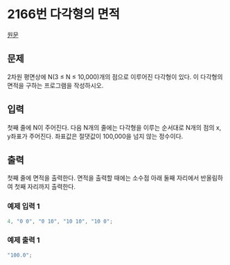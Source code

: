 # 2166번 다각형의 면적

[원문](https://www.acmicpc.net/problem/2166)

## 문제

2차원 평면상에 N(3 ≤ N ≤ 10,000)개의 점으로 이루어진 다각형이 있다. 이 다각형의 면적을 구하는 프로그램을 작성하시오.

## 입력

첫째 줄에 N이 주어진다. 다음 N개의 줄에는 다각형을 이루는 순서대로 N개의 점의 x, y좌표가 주어진다. 좌표값은 절댓값이 100,000을 넘지 않는 정수이다.

## 출력

첫째 줄에 면적을 출력한다. 면적을 출력할 때에는 소수점 아래 둘째 자리에서 반올림하여 첫째 자리까지 출력한다.

### 예제 입력 1

```js
4, "0 0", "0 10", "10 10", "10 0";
```

### 예제 출력 1

```js
"100.0";
```
